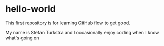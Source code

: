 # hello-world
This first repository is for learning GitHub flow to get good.

My name is Stefan Turkstra and I occasionally enjoy coding when I know what's going on
